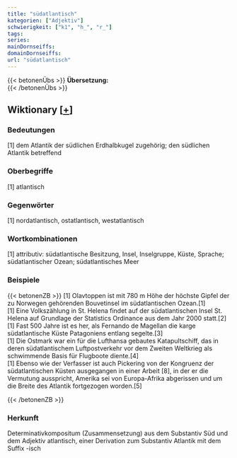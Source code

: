 ```yaml
---
title: "südatlantisch"
kategorien: ["Adjektiv"]
schwierigkeit: ["k1", "h_", "r_"]
tags:
series:
mainDornseiffs:
domainDornseiffs:
url: "südatlantisch"
---
```


{{< betonenÜbs >}}
**Übersetzung:**  
{{< /betonenÜbs >}}

## Wiktionary [[+](https://de.wiktionary.org/wiki/südatlantisch)]

### Bedeutungen
[1] dem Atlantik der südlichen Erdhalbkugel zugehörig; den südlichen Atlantik betreffend  

### Oberbegriffe
[1] atlantisch  

### Gegenwörter
[1] nordatlantisch, ostatlantisch, westatlantisch  

### Wortkombinationen
[1] attributiv: südatlantische Besitzung, Insel, Inselgruppe, Küste, Sprache; südatlantischer Ozean; südatlantisches Meer  

### Beispiele
{{< betonenZB >}}
[1] Olavtoppen ist mit 780 m Höhe der höchste Gipfel der zu Norwegen gehörenden Bouvetinsel im südatlantischen Ozean.[1]  
[1] Eine Volkszählung in St. Helena findet auf der südatlantischen Insel St. Helena auf Grundlage der Statistics Ordinance aus dem Jahr 2000 statt.[2]  
[1] Fast 500 Jahre ist es her, als Fernando de Magellan die karge südatlantische Küste Patagoniens entlang segelte.[3]  
[1] Die Ostmark war ein für die Lufthansa gebautes Katapultschiff, das in deren südatlantischem Luftpostverkehr vor dem Zweiten Weltkrieg als schwimmende Basis für Flugboote diente.[4]  
[1] Ebenso wie der Verfasser ist auch Pickering von der Kongruenz der südatlantischen Küsten ausgegangen in einer Arbeit [8], in der er die Vermutung ausspricht, Amerika sei von Europa-Afrika abgerissen und um die Breite des Atlantik fortgezogen worden.[5]  

{{< /betonenZB >}}
### Herkunft
Determinativkompositum (Zusammensetzung) aus dem Substantiv Süd und dem Adjektiv atlantisch, einer Derivation zum Substantiv Atlantik mit dem Suffix -isch  


